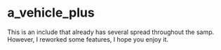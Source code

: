 # a_vehicle_plus
This is an include that already has several spread throughout the samp. However, I reworked some features, I hope you enjoy it.
